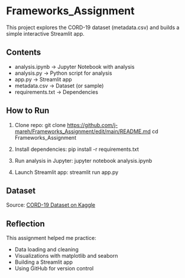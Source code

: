 # Frameworks_Assignment

This project explores the CORD-19 dataset (metadata.csv) and builds a simple interactive Streamlit app.

## Contents
- analysis.ipynb → Jupyter Notebook with analysis
- analysis.py → Python script for analysis
- app.py → Streamlit app
- metadata.csv → Dataset (or sample)
- requirements.txt → Dependencies

## How to Run
1. Clone repo:
   git clone https://github.com/j-mareh/Frameworks_Assignment/edit/main/README.md
   cd Frameworks_Assignment

2. Install dependencies:
   pip install -r requirements.txt

3. Run analysis in Jupyter:
   jupyter notebook analysis.ipynb

4. Launch Streamlit app:
   streamlit run app.py

## Dataset
Source: [CORD-19 Dataset on Kaggle](https://www.kaggle.com/allen-institute-for-ai/CORD-19-research-challenge)

## Reflection
This assignment helped me practice:
- Data loading and cleaning
- Visualizations with matplotlib and seaborn
- Building a Streamlit app
- Using GitHub for version control

